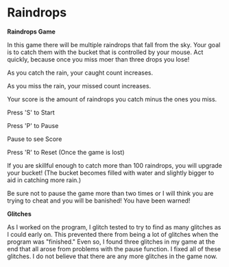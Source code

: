 Raindrops
=========

**Raindrops Game**

In this game there will be multiple raindrops that fall from the sky.  Your goal is to catch them with the bucket that is controlled by your mouse.  Act quickly, because once you miss moer than three drops you lose! 


As you catch the rain, your caught count increases. 

As you miss the rain, your missed count increases.

Your score is the amount of raindrops you catch minus the ones you miss.


Press 'S' to Start

Press 'P' to Pause

Pause to see Score

Press 'R' to Reset (Once the game is lost)

If you are skillful enough to catch more than 100 raindrops, you will upgrade your bucket!  (The bucket becomes filled with water and slightly bigger to aid in catching more rain.)

Be sure not to pause the game more than two times or I will think you are trying to cheat and you will be banished!  You have been warned! 


**Glitches**

As I worked on the program, I glitch tested to try to find as many glitches as I could early on.  This prevented there from being a lot of glitches when the program was "finished."  Even so, I found three glitches in my game at the end that all arose from problems with the pause function.  I fixed all of these glitches.  I do not believe that there are any more glitches in the game now.

